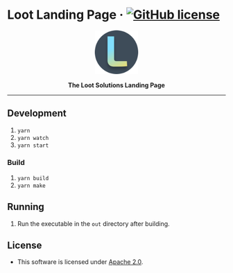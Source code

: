 # Loot Landing Page &middot; [![GitHub license](https://img.shields.io/badge/license-GPL3%2FApache2-blue)](#LICENCE)

<p align="center">
  <img width="20%" src="./assets/Loot_Logo_1k.png">
</p>

<p align="center"><b>The Loot Solutions Landing Page</b></p>

---

## Development
1) `yarn`
2) `yarn watch`
3) `yarn start`

### Build
1) `yarn build`
2) `yarn make`

## Running
1) Run the executable in the `out` directory after building.

## License

- This software is licensed under [Apache 2.0](LICENSE).
